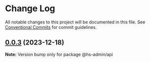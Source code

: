 # Change Log

All notable changes to this project will be documented in this file.
See [Conventional Commits](https://conventionalcommits.org) for commit guidelines.

## [0.0.3](https://git.aihuoshi.net/algo_analysis_plat/web/fd-react-admin-components/compare/@hs-admin/api@0.0.2...@hs-admin/api@0.0.3) (2023-12-18)

**Note:** Version bump only for package @hs-admin/api
